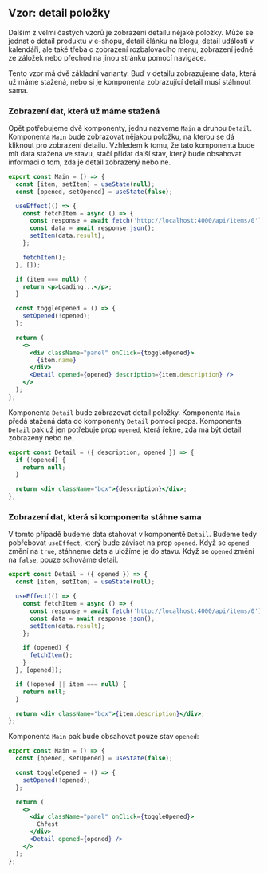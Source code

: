 ## Vzor: detail položky

Dalším z velmi častých vzorů je zobrazení detailu nějaké položky. Může se jednat o detail produktu v e-shopu, detail článku na blogu, detail události v kalendáři, ale také třeba o zobrazení rozbalovacího menu, zobrazení jedné ze záložek nebo přechod na jinou stránku pomocí navigace.

Tento vzor má dvě základní varianty. Buď v detailu zobrazujeme data, která už máme stažená, nebo si je komponenta zobrazující detail musí stáhnout sama.

### Zobrazení dat, která už máme stažená

Opět potřebujeme dvě komponenty, jednu nazveme `Main` a druhou `Detail`. Komponenta `Main` bude zobrazovat nějakou položku, na kterou se dá kliknout pro zobrazení detailu. Vzhledem k tomu, že tato komponenta bude mít data stažená ve stavu, stačí přidat další stav, který bude obsahovat informaci o tom, zda je detail zobrazený nebo ne.

```jsx
export const Main = () => {
  const [item, setItem] = useState(null);
  const [opened, setOpened] = useState(false);

  useEffect(() => {
    const fetchItem = async () => {
      const response = await fetch('http://localhost:4000/api/items/0');
      const data = await response.json();
      setItem(data.result);
    };

    fetchItem();
  }, []);

  if (item === null) {
    return <p>Loading...</p>;
  }

  const toggleOpened = () => {
    setOpened(!opened);
  };

  return (
    <>
      <div className="panel" onClick={toggleOpened}>
        {item.name}
      </div>
      <Detail opened={opened} description={item.description} />
    </>
  );
};
```

Komponenta `Detail` bude zobrazovat detail položky. Komponenta `Main` předá stažená data do komponenty `Detail` pomocí props. Komponenta `Detail` pak už jen potřebuje prop `opened`, která řekne, zda má být detail zobrazený nebo ne.

```jsx
export const Detail = ({ description, opened }) => {
  if (!opened) {
    return null;
  }

  return <div className="box">{description}</div>;
};
```

### Zobrazení dat, která si komponenta stáhne sama

V tomto případě budeme data stahovat v komponentě `Detail`. Budeme tedy pobřebovat `useEffect`, který bude záviset na prop `opened`. Když se `opened` změní na `true`, stáhneme data a uložíme je do stavu. Když se `opened` změní na `false`, pouze schováme detail.

```jsx
export const Detail = ({ opened }) => {
  const [item, setItem] = useState(null);

  useEffect(() => {
    const fetchItem = async () => {
      const response = await fetch('http://localhost:4000/api/items/0');
      const data = await response.json();
      setItem(data.result);
    };

    if (opened) {
      fetchItem();
    }
  }, [opened]);

  if (!opened || item === null) {
    return null;
  }

  return <div className="box">{item.description}</div>;
};
```

Komponenta `Main` pak bude obsahovat pouze stav `opened`:

```jsx
export const Main = () => {
  const [opened, setOpened] = useState(false);

  const toggleOpened = () => {
    setOpened(!opened);
  };

  return (
    <>
      <div className="panel" onClick={toggleOpened}>
        Chřest
      </div>
      <Detail opened={opened} />
    </>
  );
};
```
